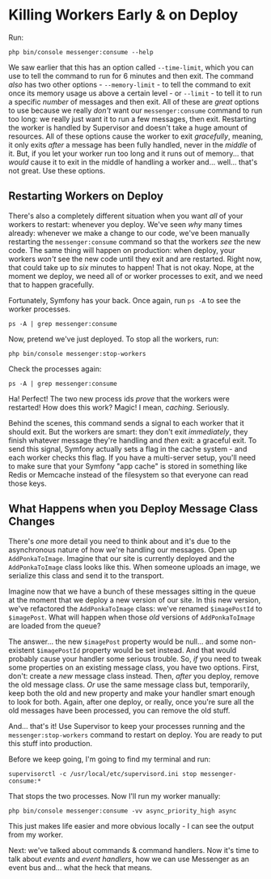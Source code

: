 # Killing Workers Early & on Deploy

Run:

```terminal
php bin/console messenger:consume --help
```

We saw earlier that this has an option called `--time-limit`, which you can use
to tell the command to run for 6 minutes and then exit. The command *also* has
two other options - `--memory-limit` - to tell the command to exit once its memory
usage us above a certain level - or `--limit` - to tell it to run a specific *number*
of messages and then exit. All of these are *great* options to use because we really
*don't* want our `messenger:consume` command to run too long: we really just want
it to run a few messages, then exit. Restarting the worker is handled by Supervisor
and doesn't take a huge amount of resources. All of these options cause the worker
to exit *gracefully*, meaning, it only exits *after* a message has been fully handled,
never in the *middle* of it. But, if you let your worker run too long and it runs
out of memory... that *would* cause it to exit in the middle of handling a worker
and... well... that's not great. Use these options.

## Restarting Workers on Deploy

There's also a completely different situation when you want *all* of your workers
to restart: whenever you deploy. We've seen *why* many times already: whenever we
make a change to our code, we've been manually restarting the `messenger:consume`
command so that the workers *see* the new code. The same thing will happen on production:
when deploy, your workers *won't* see the new code until they exit and are restarted.
Right now, that could take up to *six* minutes to happen! That is not okay. Nope,
at the moment we deploy, we need all of or worker processes to exit, and we need
that to happen gracefully.

Fortunately, Symfony has your back. Once again, run `ps -A` to see the worker processes.

```terminal-silent
ps -A | grep messenger:consume
```

Now, pretend we've just deployed. To stop all the workers, run:

```terminal
php bin/console messenger:stop-workers
```

Check the processes again:

```terminal-silent
ps -A | grep messenger:consume
```

Ha! Perfect! The two new process ids *prove* that the workers were restarted!
How does this work? Magic! I mean, *caching*. Seriously.

Behind the scenes, this command sends a signal to each worker that it should exit.
But the workers are smart: they don't exit *immediately*, they finish whatever
message they're handling and *then* exit: a graceful exit. To send this signal,
Symfony actually sets a flag in the cache system - and each worker checks this
flag. If you have a multi-server setup, you'll need to make sure that your
Symfony "app cache" is stored in something like Redis or Memcache instead of the
filesystem so that everyone can read those keys.

## What Happens when you Deploy Message Class Changes

There's *one* more detail you need to think about and it's due to the asynchronous
nature of how we're handling our messages. Open up `AddPonkaToImage`. Imagine that
our site is currently deployed and the `AddPonkaToImage` class looks like this.
When someone uploads an image, we serialize this class and send it to the transport.

Imagine now that we have a bunch of these messages sitting in the queue at the moment
that we deploy a new version of our site. In this new version, we've refactored
the `AddPonkaToImage` class: we've renamed `$imagePostId` to `$imagePost`. What
will happen when those *old* versions of `AddPonkaToImage` are loaded from the
queue?

The answer... the new `$imagePost` property would be null... and some non-existent
`$imagePostId` property would be set instead. And that would probably cause your
handler some serious trouble. So, *if* you need to tweak some properties on an
existing message class, you have two options. First, don't: create a *new* message
class instead. Then, *after* you deploy, remove the old message class. *Or* use
the same message class but, temporarily, keep both the old and new property and
make your handler smart enough to look for both. Again, after one deploy, or really,
once you're sure all the old messages have been processed, you can remove the old
stuff.

And... that's it! Use Supervisor to keep your processes running and the
`messenger:stop-workers` command to restart on deploy. You are ready to put this
stuff into production.

Before we keep going, I'm going to find my terminal and run:

```terminal
supervisorctl -c /usr/local/etc/supervisord.ini stop messenger-consume:*
```

That stops the two processes. Now I'll run my worker manually:

```terminal-silent
php bin/console messenger:consume -vv async_priority_high async
```

This just makes life easier and more obvious locally - I can see the output from
my worker.

Next: we've talked about commands & command handlers. Now it's time to talk about
*events* and *event handlers*, how we can use Messenger as an event bus and...
what the heck that means.
